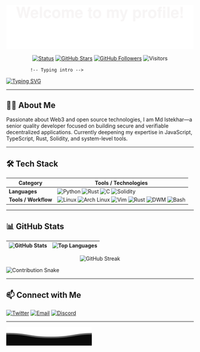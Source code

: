 ![](assets/Bottom_up.svg)

<!-- Badges -->
<p align="center">
  <a href="https://github.com/istekhar8966"><img src="https://img.shields.io/badge/status-active-brightgreen.svg" alt="Status"></a>
  <a href="https://github.com/istekhar8966"><img src="https://img.shields.io/github/stars/istekhar8966?logo=github" alt="GitHub Stars"></a>
  <a href="https://github.com/istekhar8966?tab=followers"><img src="https://img.shields.io/github/followers/istekhar8966?logo=github&color=blue" alt="GitHub Followers"></a>
  <img src="https://visitor-badge.laobi.icu/badge?page_id=istekhar8966" alt="Visitors"/>
</p>

             !-- Typing intro -->
[![Typing SVG](https://readme-typing-svg.herokuapp.com?color=%2336BCF7&center=true&vCenter=true&width=600&lines=Hi+there+👋,+I+am+Md+Istekhar;Web3+%26+Open+Source+Enthusiast;Learning+JavaScript+%26+TypeScript;Exploring+Rust,+Solidity,+and+Python)](https://git.io/typing-svg)

---

## 🧑‍💻 About Me

Passionate about Web3 and open source technologies, I am Md Istekhar—a senior quality developer focused on building secure and verifiable decentralized applications. Currently deepening my expertise in JavaScript, TypeScript, Rust, Solidity, and system-level tools.

---

## 🛠️ Tech Stack

| **Category**        | **Tools / Technologies**                                                                                                                                            |
|---------------------|--------------------------------------------------------------------------------------------------------------------------------------------------------------------|
| **Languages**       | ![Python](https://img.shields.io/badge/-Python-3776AB?style=flat&logo=Python&logoColor=white) ![Rust](https://img.shields.io/badge/-Rust-000000?style=flat&logo=Rust) ![C](https://img.shields.io/badge/-C-A8B9CC?style=flat&logo=C) ![Solidity](https://img.shields.io/badge/-Solidity-363636?style=flat&logo=solidity)                  |
| **Tools / Workflow** | ![Linux](https://img.shields.io/badge/-Linux-FCC624?style=flat&logo=linux&logoColor=000) ![Arch Linux](https://img.shields.io/badge/-Arch_Linux-1793D1?style=flat&logo=arch-linux&logoColor=white) ![Vim](https://img.shields.io/badge/-Vim-019733?style=flat&logo=vim&logoColor=white) ![Rust](https://img.shields.io/badge/-Rust-000000?style=flat&logo=rust&logoColor=white) ![DWM](https://img.shields.io/badge/-DWM-000000?style=flat&logo=arch-linux&logoColor=white) ![Bash](https://img.shields.io/badge/-Bash-4EAA25?style=flat&logo=gnubash&logoColor=fff) |

---

## 📊 GitHub Stats

| ![GitHub Stats](https://github-readme-stats.vercel.app/api?username=istekhar8966&show_icons=true&theme=radical&include_all_commits=true) | ![Top Languages](https://github-readme-stats.vercel.app/api/top-langs/?username=istekhar8966&theme=radical&layout=compact) |
|---------------------------------------------------------------------------------------------------------------------------------|----------------------------------------------------------------------------------------------------------------------------------|

<div align="center">
  <img src="https://github-readme-streak-stats.herokuapp.com/?user=istekhar8966&theme=radical" alt="GitHub Streak" />
</div>

![Contribution Snake](https://github.com/istekhar8966/istekhar8966/blob/output/github-contribution-grid-snake.svg)

---

## 📫 Connect with Me

<p align="left">
  <a href="https://twitter.com/mdweb3x" target="_blank" rel="noopener noreferrer"><img align="center" src="https://raw.githubusercontent.com/BEPb/BEPb/master/assets/twitter.svg" alt="Twitter" height="30" width="30"/></a>
  <a href="mailto:istekhar8966@gmail.com" target="_blank" rel="noopener noreferrer"><img align="center" src="https://raw.githubusercontent.com/BEPb/BEPb/master/assets/gmail.svg" alt="Email" height="30" width="30"/></a>
  <a href="https://discord.com/users/jiot425" target="_blank" rel="noopener noreferrer"><img align="center" src="https://raw.githubusercontent.com/BEPb/BEPb/master/assets/discord.svg" alt="Discord" height="30" width="30"/></a>
</p>

---

![](assets/Bottom_down.svg)